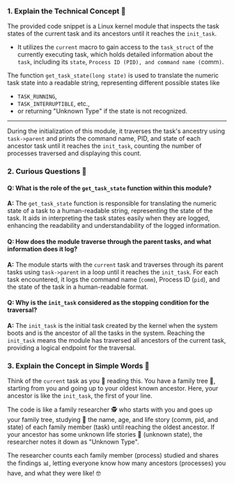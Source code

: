 ### 1. Explain the Technical Concept 📘
The provided code snippet is a Linux kernel module that inspects the task states of the current task and its ancestors until it reaches the `init_task`.

- It utilizes the `current` macro to gain access to the `task_struct` of the currently executing task, which holds detailed information about the `task`, including its `state`, `Process ID (PID), and command name (`comm`)`.

The function `get_task_state(long state)` is used to translate the numeric task state into a readable string, representing different possible states like
- `TASK_RUNNING`,
- `TASK_INTERRUPTIBLE`, etc., 
- or returning "Unknown Type" if the state is not recognized.

---


During the initialization of this module, it traverses the task's ancestry using `task->parent` and prints the command name, PID, and state of each ancestor task until it reaches the `init_task`, counting the number of processes traversed and displaying this count.

### 2. Curious Questions 🤔
#### Q: What is the role of the `get_task_state` function within this module?
**A:** The `get_task_state` function is responsible for translating the numeric state of a task to a human-readable string, representing the state of the task. It aids in interpreting the task states easily when they are logged, enhancing the readability and understandability of the logged information.

#### Q: How does the module traverse through the parent tasks, and what information does it log?
**A:** The module starts with the `current` task and traverses through its parent tasks using `task->parent` in a loop until it reaches the `init_task`. For each task encountered, it logs the command name (`comm`), Process ID (`pid`), and the state of the task in a human-readable format.

#### Q: Why is the `init_task` considered as the stopping condition for the traversal?
**A:** The `init_task` is the initial task created by the kernel when the system boots and is the ancestor of all the tasks in the system. Reaching the `init_task` means the module has traversed all ancestors of the current task, providing a logical endpoint for the traversal.

### 3. Explain the Concept in Simple Words 🌟
Think of the `current` task as you 🧑 reading this. You have a family tree 🌳, starting from you and going up to your oldest known ancestor. Here, your ancestor is like the `init_task`, the first of your line.

The code is like a family researcher 🕵️ who starts with you and goes up your family tree, studying 👀 the name, age, and life story (comm, pid, and state) of each family member (task) until reaching the oldest ancestor. If your ancestor has some unknown life stories 📜 (unknown state), the researcher notes it down as "Unknown Type".

The researcher counts each family member (process) studied and shares the findings 📊, letting everyone know how many ancestors (processes) you have, and what they were like! 🤓